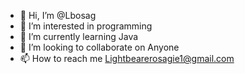 - 👋 Hi, I’m @Lbosag
- 👀 I’m interested in programming
- 🌱 I’m currently learning Java
- 💞️ I’m looking to collaborate on Anyone
- 📫 How to reach me Lightbearerosagie1@gmail.com 

<!---
Lbosag/Lbosag is a ✨ special ✨ repository because its `README.md` (this file) appears on your GitHub profile.
You can click the Preview link to take a look at your changes.
--->
